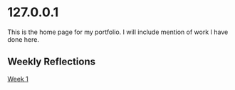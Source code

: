 # 127.0.0.1

This is the home page for my portfolio. I will include mention of work I have done here.

## Weekly Reflections

[Week 1](./Week-1.md)
